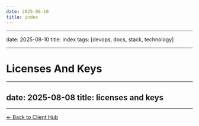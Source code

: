 ```yaml
---
date: 2025-08-10
title: index
---
```

---
date: 2025-08-10
title: index
tags: [devops, docs, stack, technology]

---
# Licenses And Keys

---
date: 2025-08-08
title: licenses and keys
---

---
[← Back to Client Hub](https://www.builtbyrays.com/Client-Vault/portal)
